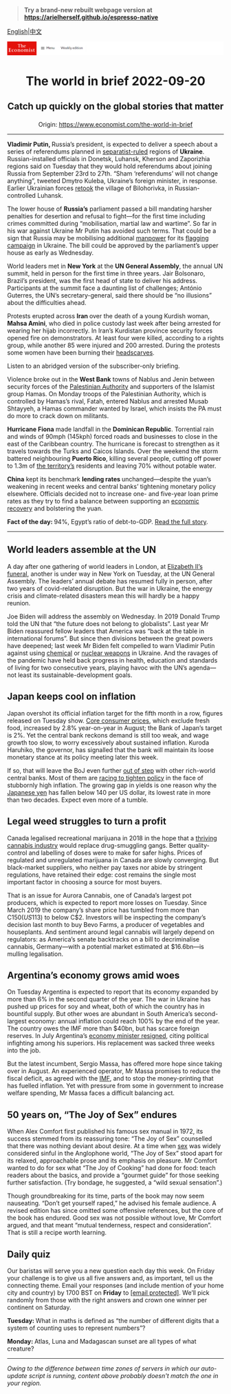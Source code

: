 > **Try a brand-new rebuilt webpage version at https://arielherself.github.io/espresso-native**

[English](https://github.com/arielherself/espresso/blob/main/README.md)|[中文](https://github-com.translate.goog/arielherself/espresso/blob/main/README.md?_x_tr_sl=en&_x_tr_tl=zh-CN&_x_tr_hl=zh-CN&_x_tr_pto=wapp)



![The Economist](menubar.png)

# <p align="center">The world in brief 2022-09-20</p>

## <p align="center">Catch up quickly on the global stories that matter</p>

<p align="center">Origin: <a href="https://www.economist.com/the-world-in-brief">https://www.economist.com/the-world-in-brief</a><hr>

<strong>Vladimir Putin, </strong>Russia’s president, is expected to deliver a speech about a series of referendums planned in [separatist-ruled](https://www.economist.com/europe/2022/08/11/russia-is-forcing-ukrainian-conscripts-into-battle) regions of <strong>Ukraine</strong>. Russian-installed officials in Donetsk, Luhansk, Kherson and Zaporizhia regions said on Tuesday that they would hold referendums about joining Russia from September 23rd to 27th. “Sham ‘referendums’ will not change anything”, tweeted Dmytro Kuleba, Ukraine’s foreign minister, in response. Earlier Ukrainian forces [retook](https://www.economist.com/europe/2022/09/18/where-next-for-ukraines-army) the village of Bilohorivka, in Russian-controlled Luhansk.

The lower house of <strong>Russia’s</strong> parliament passed a bill mandating harsher penalties for desertion and refusal to fight—for the first time including crimes committed during “mobilisation, martial law and wartime”. So far in his war against Ukraine Mr Putin has avoided such terms. That could be a sign that Russia may be mobilising additional [manpower](https://www.economist.com/europe/2022/08/25/ukraine-and-russia-both-need-more-soldiers) for its [flagging campaign](https://www.economist.com/leaders/2022/09/15/vladimir-putins-war-is-failing-the-west-should-help-it-fail-faster) in Ukraine. The bill could be approved by the parliament’s upper house as early as Wednesday.

World leaders met in <strong>New York</strong> at the <strong>UN General Assembly</strong>, the annual UN summit, held in person for the first time in three years. Jair Bolsonaro, Brazil’s president, was the first head of state to deliver his address. Participants at the summit face a daunting list of challenges; António Guterres, the UN’s secretary-general, said there should be “no illusions” about the difficulties ahead.

Protests erupted across <strong>Iran </strong>over the death of a young Kurdish woman, <strong>Mahsa Amini</strong>, who died in police custody last week after being arrested for wearing her hijab incorrectly. In Iran’s Kurdistan province security forces opened fire on demonstrators. At least four were killed, according to a rights group, while another 85 were injured and 200 arrested. During the protests some women have been burning their [headscarves](https://www.economist.com/the-economist-explains/2018/03/08/why-iranian-women-are-taking-off-their-veils).

Listen to an abridged version of the subscriber-only briefing.

Violence broke out in the <strong>West Bank</strong> towns of Nablus and Jenin between security forces of the [Palestinian Authority](https://www.economist.com/middle-east-and-africa/2022/08/23/the-ageing-ailing-palestinian-leader-does-not-do-much-governing) and supporters of the Islamist group Hamas. On Monday troops of the Palestinian Authority, which is controlled by Hamas’s rival, Fatah, entered Nablus and arrested Musab Shtayyeh, a Hamas commander wanted by Israel, which insists the PA must do more to crack down on militants.

<strong>Hurricane Fiona</strong> made landfall in the <strong>Dominican Republic</strong>. Torrential rain and winds of 90mph (145kph) forced roads and businesses to close in the east of the Caribbean country. The hurricane is forecast to strengthen as it travels towards the Turks and Caicos Islands. Over the weekend the storm battered neighbouring <strong>Puerto Rico</strong>, killing several people, cutting off power to 1.3m of [the territory’s](https://www.economist.com/united-states/2021/11/20/puerto-rico-success-story) residents and leaving 70% without potable water.

<strong>China</strong> kept its benchmark <strong>lending rates </strong>unchanged—despite the yuan’s weakening in recent weeks and central banks’ tightening monetary policy elsewhere. Officials decided not to increase one- and five-year loan prime rates as they try to find a balance between supporting an [economic recovery](https://www.economist.com/china/2022/08/18/chinas-economy-is-beset-by-problems) and bolstering the yuan.

<strong>Fact of the day: </strong>94%, Egypt’s ratio of debt-to-GDP. [Read the full story](https://www.economist.com/middle-east-and-africa/2022/09/15/from-tea-to-cars-egypt-and-tunisia-struggle-to-pay-for-imports).

----------

## World leaders assemble at the UN

A day after one gathering of world leaders in London, at [Elizabeth II’s funeral](https://www.economist.com/1843/2022/09/16/for-a-last-moment-the-queen-is-everywhere), another is under way in New York on Tuesday, at the UN General Assembly. The leaders’ annual debate has resumed fully in person, after two years of covid-related disruption. But the war in Ukraine, the energy crisis and climate-related disasters mean this will hardly be a happy reunion.

Joe Biden will address the assembly on Wednesday. In 2019 Donald Trump told the UN that “the future does not belong to globalists”. Last year Mr Biden reassured fellow leaders that America was “back at the table in international forums”. But since then divisions between the great powers have deepened; last week Mr Biden felt compelled to warn Vladimir Putin against using [chemical](https://www.economist.com/news/2022/03/11/could-russia-use-chemical-weapons-in-ukraine) or [nuclear weapons](https://www.economist.com/the-economist-explains/2022/09/14/do-russias-military-setbacks-increase-the-risk-of-nuclear-conflict) in Ukraine. And the ravages of the pandemic have held back progress in health, education and standards of living for two consecutive years, playing havoc with the UN’s agenda—not least its sustainable-development goals.

## Japan keeps cool on inflation

Japan overshot its official inflation target for the fifth month in a row, figures released on Tuesday show. [Core consumer prices](https://www.economist.com/asia/2022/08/18/prices-are-rising-in-japan-but-not-wages), which exclude fresh food, increased by 2.8% year-on-year in August; the Bank of Japan’s target is 2%. Yet the central bank reckons demand is still too weak, and wage growth too slow, to worry excessively about sustained inflation. Kuroda Haruhiko, the governor, has signalled that the bank will maintain its loose monetary stance at its policy meeting later this week.

If so, that will leave the BoJ even further [out of step](https://www.economist.com/finance-and-economics/2022/06/23/the-bank-of-japan-v-the-markets) with other rich-world central banks. Most of them are [racing to tighten policy](https://www.economist.com/leaders/2022/09/14/to-fix-americas-inflation-problem-the-federal-reserve-must-go-big) in the face of stubbornly high inflation. The growing gap in yields is one reason why the [Japanese yen](https://www.economist.com/finance-and-economics/will-an-ever-feebler-currency-save-or-sink-japans-economy/21809095) has fallen below 140 per US dollar, its lowest rate in more than two decades. Expect even more of a tumble.

## Legal weed struggles to turn a profit

Canada legalised recreational marijuana in 2018 in the hope that a [thriving cannabis industry](https://www.economist.com/business/2018/07/05/canadas-cannabis-firms-plot-world-domination) would replace drug-smuggling gangs. Better quality-control and labelling of doses were to make for safer highs. Prices of regulated and unregulated marijuana in Canada are slowly converging. But black-market suppliers, who neither pay taxes nor abide by stringent regulations, have retained their edge: cost remains the single most important factor in choosing a source for most buyers.

That is an issue for Aurora Cannabis, one of Canada’s largest pot producers, which is expected to report more losses on Tuesday. Since March 2019 the company’s share price has tumbled from more than C$150 (US$113) to below C$2. Investors will be inspecting the company’s decision last month to buy Bevo Farms, a producer of vegetables and houseplants. And sentiment around legal cannabis will largely depend on regulators: as America’s senate backtracks on a bill to decriminalise cannabis, Germany—with a potential market estimated at $16.6bn—is mulling legalisation.

## Argentina’s economy grows amid woes

On Tuesday Argentina is expected to report that its economy expanded by more than 6% in the second quarter of the year. The war in Ukraine has pushed up prices for soy and wheat, both of which the country has in bountiful supply. But other woes are abundant in South America’s second-largest economy: annual inflation could reach 100% by the end of the year. The country owes the IMF more than $40bn, but has scarce foreign reserves. In July Argentina’s [economy minister resigned](https://www.economist.com/the-americas/2022/07/07/argentinas-economy-minister-resigns-because-of-political-infighting), citing political infighting among his superiors. His replacement was sacked three weeks into the job.

But the latest incumbent, Sergio Massa, has offered more hope since taking over in August. An experienced operator, Mr Massa promises to reduce the fiscal deficit, as agreed with the [IMF](https://www.economist.com/the-americas/2022/01/29/the-imf-cannot-solve-argentinas-dysfunction), and to stop the money-printing that has fuelled inflation. Yet with pressure from some in government to increase welfare spending, Mr Massa faces a difficult balancing act.

## 50 years on, “The Joy of Sex” endures

When Alex Comfort first published his famous sex manual in 1972, its success stemmed from its reassuring tone: “The Joy of Sex” counselled that there was nothing deviant about desire. At a time when [sex](https://www.economist.com/books-and-arts/2018/11/30/a-very-short-history-of-sexuality) was widely considered sinful in the Anglophone world, “The Joy of Sex” stood apart for its relaxed, approachable prose and its emphasis on pleasure. Mr Comfort wanted to do for sex what “The Joy of Cooking” had done for food: teach readers about the basics, and provide a “gourmet guide” for those seeking further satisfaction. (Try bondage, he suggested, a “wild sexual sensation”.)

Though groundbreaking for its time, parts of the book may now seem nauseating. “Don’t get yourself raped,” he advised his female audience. A revised edition has since omitted some offensive references, but the core of the book has endured. Good sex was not possible without love, Mr Comfort argued, and that meant “mutual tenderness, respect and consideration”. That is still a recipe worth learning.

## Daily quiz

Our baristas will serve you a new question each day this week. On Friday your challenge is to give us all five answers and, as important, tell us the connecting theme. Email your responses (and include mention of your home city and country) by 1700 BST on <strong>Friday</strong> to [<span class="__cf_email__" data-cfemail="2b7a5e42516e585b594e5858446b4e484445444642585f05484446">[email&#160;protected]</span>](https://mail.google.com/mail/?view=cm&amp;fs=1&amp;tf=1&amp;to=QuizEspresso@economist.com). We’ll pick randomly from those with the right answers and crown one winner per continent on Saturday.

<strong>Tuesday: </strong>What in maths is defined as “the number of different digits that a system of counting uses to represent numbers”?

<strong>Monday: </strong>Atlas, Luna and Madagascan sunset are all types of what creature?

----------

*Owing to the difference between time zones of servers in which our auto-update script is running, content above probably doesn't match the one in your region.*
